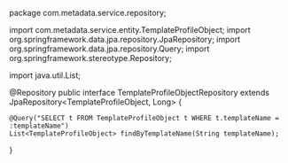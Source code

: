 package com.metadata.service.repository;

import com.metadata.service.entity.TemplateProfileObject;
import org.springframework.data.jpa.repository.JpaRepository;
import org.springframework.data.jpa.repository.Query;
import org.springframework.stereotype.Repository;

import java.util.List;

@Repository
public interface TemplateProfileObjectRepository extends JpaRepository<TemplateProfileObject, Long> {

    @Query("SELECT t FROM TemplateProfileObject t WHERE t.templateName = :templateName")
    List<TemplateProfileObject> findByTemplateName(String templateName);
}
